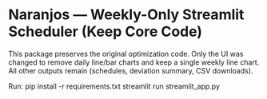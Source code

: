 # Naranjos — Weekly-Only Streamlit Scheduler (Keep Core Code)

This package preserves the original optimization code. Only the UI was changed to remove
daily line/bar charts and keep a single weekly line chart. All other outputs remain
(schedules, deviation summary, CSV downloads).

Run:
  pip install -r requirements.txt
  streamlit run streamlit_app.py
